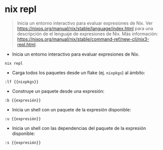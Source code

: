 # nix repl

> Inicia un entorno interactivo para evaluar expresiones de Nix.
> Ver <https://nixos.org/manual/nix/stable/language/index.html> para una descripción de el lenguaje de expresiones de Nix.
> Más información: <https://nixos.org/manual/nix/stable/command-ref/new-cli/nix3-repl.html>.

- Inicia un entorno interactivo para evaluar expresiones de Nix.

`nix repl`

- Carga todos los paquetes desde un flake (ej. `nixpkgs`) al ámbito:

`:lf {{nixpkgs}}`

- Construye un paquete desde una expresión:

`:b {{expresión}}`

- Inicia un shell con un paquete de la expresión disponible:

`:u {{expresión}}`

- Inicia un shell con las dependencias del paquete de la expresión disponible:

`:s {{expresión}}`
